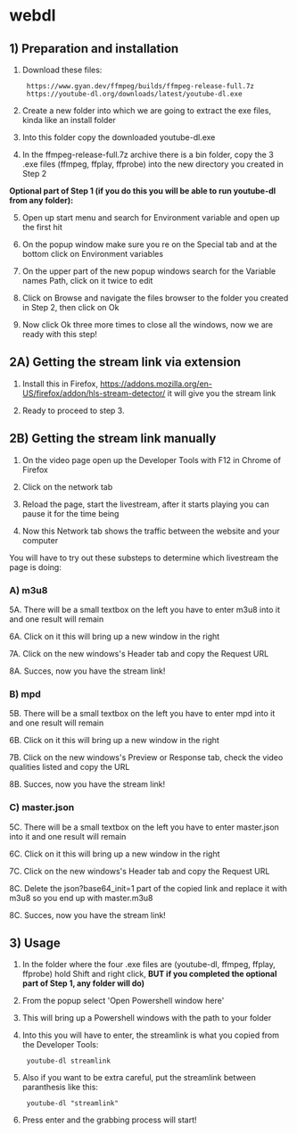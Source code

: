 # webdl

## 1) Preparation and installation


1. Download these files:

        https://www.gyan.dev/ffmpeg/builds/ffmpeg-release-full.7z
        https://youtube-dl.org/downloads/latest/youtube-dl.exe

2. Create a new folder into which we are going to extract the exe files, kinda like an install folder

3. Into this folder copy the downloaded youtube-dl.exe 

4. In the ffmpeg-release-full.7z archive there is a bin folder, copy the 3 .exe files (ffmpeg, ffplay, ffprobe) into the new directory you created in Step 2

**Optional part of Step 1 (if you do this you will be able to run youtube-dl from any folder):**

5. Open up start menu and search for Environment variable and open up the first hit

6. On the popup window make sure you re on the Special tab and at the bottom click on Environment variables

7. On the upper part of the new popup windows search for the Variable names Path, click on it twice to edit

8. Click on Browse and navigate the files browser to the folder you created in Step 2, then click on Ok

9. Now click Ok three more times to close all the windows, now we are ready with this step!

## 2A) Getting the stream link via extension


1. Install this in Firefox, https://addons.mozilla.org/en-US/firefox/addon/hls-stream-detector/ it will give you the stream link

2. Ready to proceed to step 3.

## 2B) Getting the stream link manually 

1. On the video page open up the Developer Tools with F12 in Chrome of Firefox

2. Click on the network tab

3. Reload the page, start the livestream, after it starts playing you can pause it for the time being

4. Now this Network tab shows the traffic between the website and your computer

You will have to try out these substeps to determine which livestream the page is doing:

### A) m3u8

5A. There will be a small textbox on the left you have to enter m3u8 into it and one result will remain

6A. Click on it this will bring up a new window in the right

7A. Click on the new windows's Header tab and copy the Request URL

8A. Succes, now you have the stream link!

### B) mpd

5B. There will be a small textbox on the left you have to enter mpd into it and one result will remain

6B. Click on it this will bring up a new window in the right

7B. Click on the new windows's Preview or Response tab, check the video qualities listed and copy the URL

8B. Succes, now you have the stream link!

### C) master.json

5C. There will be a small textbox on the left you have to enter master.json into it and one result will remain

6C. Click on it this will bring up a new window in the right

7C. Click on the new windows's Header tab and copy the Request URL

8C. Delete the json?base64_init=1 part of the copied link and replace it with m3u8 so you end up with master.m3u8

8C. Succes, now you have the stream link!

## 3) Usage


1. In the folder where the four .exe files are (youtube-dl, ffmpeg, ffplay, ffprobe) hold Shift and right click, **BUT if you completed the optional part of Step 1, any folder will do)**

2. From the popup select 'Open Powershell window here'

3. This will bring up a Powershell windows with the path to your folder

4. Into this you will have to enter, the streamlink is what you copied from the Developer Tools:

        youtube-dl streamlink

5. Also if you want to be extra careful, put the streamlink between paranthesis like this:

        youtube-dl "streamlink"
        
6. Press enter and the grabbing process will start!
